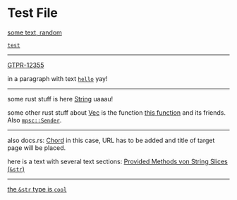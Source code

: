 # Test File

[some text, random](https://internal.jira.com/PS-129 "some title")

[`test`](https://internal.jira.com/PS-129 "https://internal.jira.com/PS-129")

---

[GTPR-12355](http://www.grtp.de/issue/GTPR-12355 "http://www.grtp.de/issue/GTPR-12355")

in a paragraph with text [`hello`](empty) yay!

---

some rust stuff is here [String](https://doc.rust-lang.org/stable/alloc/string/struct.String.html "https://doc.rust-lang.org/stable/alloc/string/struct.String.html") uaaau!

some other rust stuff about [Vec](https://doc.rust-lang.org/stable/alloc/vec/struct.Vec.html "https://doc.rust-lang.org/stable/alloc/vec/struct.Vec.html") is the function [this function](https://doc.rust-lang.org/stable/alloc/vec/struct.Vec.html#method.append "https://doc.rust-lang.org/stable/alloc/vec/struct.Vec.html#method.append") and its friends. Also [`mpsc::Sender`](https://doc.rust-lang.org/stable/std/sync/mpsc/struct.Sender.html "https://doc.rust-lang.org/stable/std/sync/mpsc/struct.Sender.html").

---

also docs.rs: [Chord](https://docs.rs/kord/0.6.1/klib/core/chord/struct.Chord.html "https://docs.rs/kord/0.6.1/klib/core/chord/struct.Chord.html") in this case, URL has to be added and title of target page will be placed.

here is a text with several text sections: [Provided Methods von String Slices (`&str`)](https://doc.rust-lang.org/stable/std/primitive.str.html "https://doc.rust-lang.org/stable/std/primitive.str.html")

---

[the `&str` type is `cool`](https://doc.rust-lang.org/stable/std/primitive.str.html "yeah")